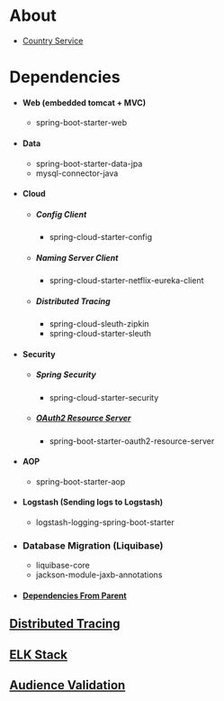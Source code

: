About
=====
- [Country Service](http://localhost:8755/swagger-ui/index.html?urls.primaryName=country) 

Dependencies
============
- #### Web (embedded tomcat + MVC)
    - spring-boot-starter-web
- #### Data
    - spring-boot-starter-data-jpa
    - mysql-connector-java
- #### Cloud
    - ##### Config Client
      - spring-cloud-starter-config
    - ##### Naming Server Client
      - spring-cloud-starter-netflix-eureka-client
    - ##### Distributed Tracing
      - spring-cloud-sleuth-zipkin
      - spring-cloud-starter-sleuth
- #### Security
  - ##### Spring Security
    - spring-cloud-starter-security
  - ##### [OAuth2 Resource Server](./../moreinfo.md#Resource-server)
    - spring-boot-starter-oauth2-resource-server
- #### AOP
    - spring-boot-starter-aop
- #### Logstash (Sending logs to Logstash)
    - logstash-logging-spring-boot-starter
- ### Database Migration (Liquibase)
    - liquibase-core
    - jackson-module-jaxb-annotations    
- #### [Dependencies From Parent](./../moreinfo.md#Dependencies-from-parent)

[Distributed Tracing](./../moreinfo.md#distributed-tracing)
-----------------------------------------------------------
[ELK Stack](./../moreinfo.md#elk-stack)
---------------------------------------
[Audience Validation](./../moreinfo.md#audience-validation)
------------------------